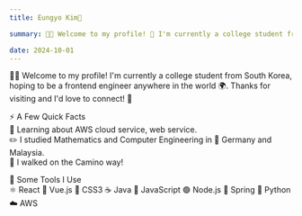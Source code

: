 ```yaml
---
title: Eungyo Kim💖

summary: 👩‍💻 Welcome to my profile! 💖 I'm currently a college student from South Korea, hoping to be a frontend engineer 🌍 anywhere in the world 🧐Learning about AWS cloud service, web service.  ✏️ I studied Mathematics and Computer Engineering in South Korea, 🥨 Germany and Malaysia. 🎉 I walked on the Camino way! 🚀 Some Tools I Use  ⚛️ React  🔮 Vue.js  🎨 CSS3  ☕ Java  📜 JavaScript  🟢 Node.js  🌱 Spring  🐍 Python  ☁️ AWS. Thanks for visiting💜

date: 2024-10-01
---
```

  👩‍💻 Welcome to my profile! I'm currently a college student from South Korea, hoping to be a frontend engineer anywhere in the world 🌍. Thanks for visiting and I'd love to connect! 💖

  ⚡️ A Few Quick Facts  
  🧐 Learning about AWS cloud service, web service.  
  ✏️ I studied Mathematics and Computer Engineering in 🥨 Germany and Malaysia.  
  🎉 I walked on the Camino way!

  🚀 Some Tools I Use  
  ⚛️ React  🔮 Vue.js  🎨 CSS3  ☕ Java  📜 JavaScript  🟢 Node.js  🌱 Spring  🐍 Python  ☁️ AWS